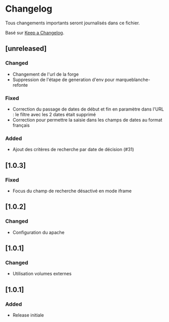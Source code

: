 # Changelog

Tous changements importants seront journalisés dans ce fichier.

Basé sur [Keep a Changelog](https://keepachangelog.com/en/1.0.0/).

## [unreleased]

### Changed

 - Changement de l'url de la forge
 - Suppression de l'étape de generation d'env pour marqueblanche-refonte

### Fixed

 - Correction du passage de dates de début et fin en paramètre dans l'URL : le filtre avec les 2 dates était supprimé
 - Correction pour permettre la saisie dans les champs de dates au format français

### Added

- Ajout des critères de recherche par date de décision (#31)

## [1.0.3]

### Fixed

 - Focus du champ de recherche désactivé en mode iframe

## [1.0.2]

### Changed

 - Configuration du apache

## [1.0.1]

### Changed

- Utilisation volumes externes

## [1.0.1]

### Added

- Release initiale

